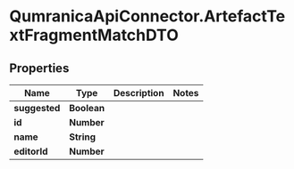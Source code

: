# QumranicaApiConnector.ArtefactTextFragmentMatchDTO

## Properties

Name | Type | Description | Notes
------------ | ------------- | ------------- | -------------
**suggested** | **Boolean** |  | 
**id** | **Number** |  | 
**name** | **String** |  | 
**editorId** | **Number** |  | 


